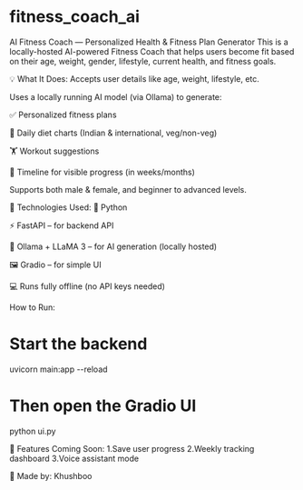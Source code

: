 # fitness_coach_ai
AI Fitness Coach — Personalized Health & Fitness Plan Generator
This is a locally-hosted AI-powered Fitness Coach that helps users become fit based on their age, weight, gender, lifestyle, current health, and fitness goals.

💡 What It Does:
Accepts user details like age, weight, lifestyle, etc.

Uses a locally running AI model (via Ollama) to generate:

✅ Personalized fitness plans

🥗 Daily diet charts (Indian & international, veg/non-veg)

🏋️ Workout suggestions

📆 Timeline for visible progress (in weeks/months)

Supports both male & female, and beginner to advanced levels.

🧩 Technologies Used:
🐍 Python

⚡ FastAPI – for backend API

🧠 Ollama + LLaMA 3 – for AI generation (locally hosted)

🖼️ Gradio – for simple UI

💻 Runs fully offline (no API keys needed)

How to Run:
# Start the backend
uvicorn main:app --reload
# Then open the Gradio UI
python ui.py

📸 Features Coming Soon:
1.Save user progress
2.Weekly tracking dashboard
3.Voice assistant mode

🙋 Made by:
Khushboo
